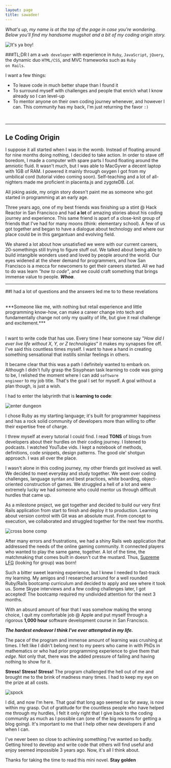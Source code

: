 ```yaml
---
layout: page
title: sawadee!
---
```


*What's up, my name is at the top of the page in case you're wondering. Below you'll find my handsome mugshot and a bit of my coding origin story.*

![It's ya boy!](http://i.imgur.com/OFdZrsh.jpg)

###TL;DR
I am a <code>web developer</code> with experience in <code>Ruby</code>, <code>JavaScript</code>, <code>jQuery</code>, the dynamic duo <code>HTML/CSS</code>, and MVC frameworks such as <code>Ruby on Rails</code>.
<br>

I want a few things:

- To leave code in much better shape than I found it
- To surround myself with challenges and people that enrich what I know already so I can level-up
- To mentor anyone on their own coding journey whenever, and however I can. This community has my back, I'm just returning the favor <code>:)</code>
<br>

***

## Le Coding Origin

I suppose it all started when I was in the womb. Instead of floating around for nine months doing nothing, I decided to take action. In order to stave off boredom, I made a computer with spare parts I found floating around the amniotic fluid. It wasn't much, but I was able to MacGyver a decent laptop with 1GB of RAM. I powered it mainly through oxygen I got from my umbilical cord (tutorial video coming soon). Self-teaching and a lot of all-nighters made me proficient in placenta.js and zygoteDB. <em>Lol</em>.

All joking aside, my origin story doesn't paint me as someone who got started in programming at an early age.

Three years ago, one of my best friends was finishing up a stint @ Hack Reactor in San Francisco and had **a lot** of amazing stories about his coding journey and experience. This same friend is apart of a close-knit group of friends that I've had for many moons (think: elementary school). A few of us got together and began to have a dialogue about technology and where our place could be in this gargantuan  and evolving field.

We shared a lot about how unsatisfied we were with our current careers, 20-somethings still trying to figure stuff out. We talked about being able to build intangible wonders used and loved by people around the world. Our eyes widened at the sheer demand for programmers, and how San Francisco is a mecca for newcomers to get their careers started. All we had to do was learn *"how to code"*, and we could craft something that brings immense value to people. **_Whoa_**.

***

##I had a lot of questions and the answers led me to to these revelations

<br>
***Someone like me, with nothing but retail experience and little programming know-how, can make a career change into tech and fundamentally change not only my quality of life, but give it real challenge and excitement.***
<br>
<br>

I want to write code that has use. Every time I hear someone say "_How did I ever live life without X, Y, or Z technologies_" it makes my synapses fire off. I've said this countless times myself. I want to have a hand in creating something sensational that instills similar feelings in others.

It became clear that this was a path I definitely wanted to embark on. Although I didn't fully grasp the Sisyphean task learning to code was going to be, I relished the moment where I can add <code>software engineer</code> to my job title. That's the goal I set for myself. A goal without a plan though, is just a wish.

I had to enter the labyrinth that is **learning to code**:

![enter dungeon](http://i.imgur.com/XqDreZj.gif?1)

I chose Ruby as my starting language; it's built for programmer happiness and has a rock solid community of developers more than willing to offer their expertise free of charge.

I threw myself at every tutorial I could find. I read **TONS** of blogs from developers about their hurdles on their coding journey. I listened to podcasts. I watched YouTube vids. I kept a notebook of methods, definitions, code snippets, design patterns. The good ole' shotgun approach. I was all over the place.

I wasn't alone in this coding journey, my other friends got involved as well. We decided to meet everyday and study together. We went over coding challenges, language syntax and best practices, white boarding, object-oriented construction of games. We struggled a hell of a lot and were extremely lucky we had someone who could mentor us through difficult hurdles that came up.

As a milestone project, we got together and decided to build our very first Rails application from start to finish and deploy it to production. Learning about version control with Git was an absolute must. From concept to execution, we collaborated and struggled together for the next few months.

![cross bone comp](http://i.imgur.com/4nv0rwE.gif?1)

After many errors and frustrations, we had a shiny Rails web application that addressed the needs of the online gaming community. It connected players who wanted to play the same game,  together. A lot of the time, the matchmaking that comes built in doesn't cut the mustard. Thus, [Supreme LFG](http://www.supremelfg.com) (looking for group) was born!

Such a bitter sweet learning experience, but I knew I needed to fast-track my learning. My amigos and I researched around for a well rounded Ruby/Rails bootcamp curriculum and decided to apply and see where it took us. Some Skype interviews and a few coding challenges later, I got accepted! The bootcamp required my undivided attention for the next 3 months.

With an absurd amount of fear that I was somehow making the wrong choice, I quit my comfortable job @ Apple and put myself through a rigorous **1,000 hour** software development course in San Francisco.

***The hardest endeavor I think I've ever attempted in my life.***

The pace of the program and immense amount of learning was crushing at times. I felt like I didn't belong next to my peers who came in with PhDs in mathematics or who had prior programming experience to give them that *edge*. Not only that, there was the added pressure of failing and having nothing to show for it.

**Stress! Stress! Stress!** The program challenged the hell out of me and brought me to the brink of madness many times. I had to keep my eye on the prize at all costs.

![spock](http://i.imgur.com/ajweUt9.png)

I did, and now I'm here. That goal that long ago seemed so far away, is now within my grasp. Out of gratitude for the countless people who have helped me through my hurdles, I felt it only right that I give back to the coding community as much as I possible can (one of the big reasons for getting a blog going). It's important to me that I help other new developers if and when I can.

I've never been so close to achieving something I've wanted so badly. Getting hired to develop and write code that others will find useful and enjoy seemed impossible 3 years ago. Now, it's all I think about.

Thanks for taking the time to read this mini novel. **Stay golden**
